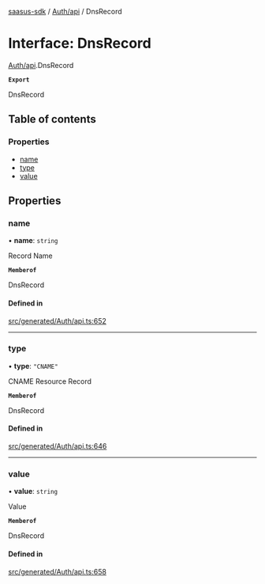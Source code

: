 [saasus-sdk](../README.md) / [Auth/api](../modules/Auth_api.md) / DnsRecord

# Interface: DnsRecord

[Auth/api](../modules/Auth_api.md).DnsRecord

**`Export`**

DnsRecord

## Table of contents

### Properties

- [name](Auth_api.DnsRecord.md#name)
- [type](Auth_api.DnsRecord.md#type)
- [value](Auth_api.DnsRecord.md#value)

## Properties

### name

• **name**: `string`

Record Name

**`Memberof`**

DnsRecord

#### Defined in

[src/generated/Auth/api.ts:652](https://github.com/saasus-platform/saasus-sdk-javascript/blob/6b95732/src/generated/Auth/api.ts#L652)

___

### type

• **type**: ``"CNAME"``

CNAME Resource Record

**`Memberof`**

DnsRecord

#### Defined in

[src/generated/Auth/api.ts:646](https://github.com/saasus-platform/saasus-sdk-javascript/blob/6b95732/src/generated/Auth/api.ts#L646)

___

### value

• **value**: `string`

Value

**`Memberof`**

DnsRecord

#### Defined in

[src/generated/Auth/api.ts:658](https://github.com/saasus-platform/saasus-sdk-javascript/blob/6b95732/src/generated/Auth/api.ts#L658)
